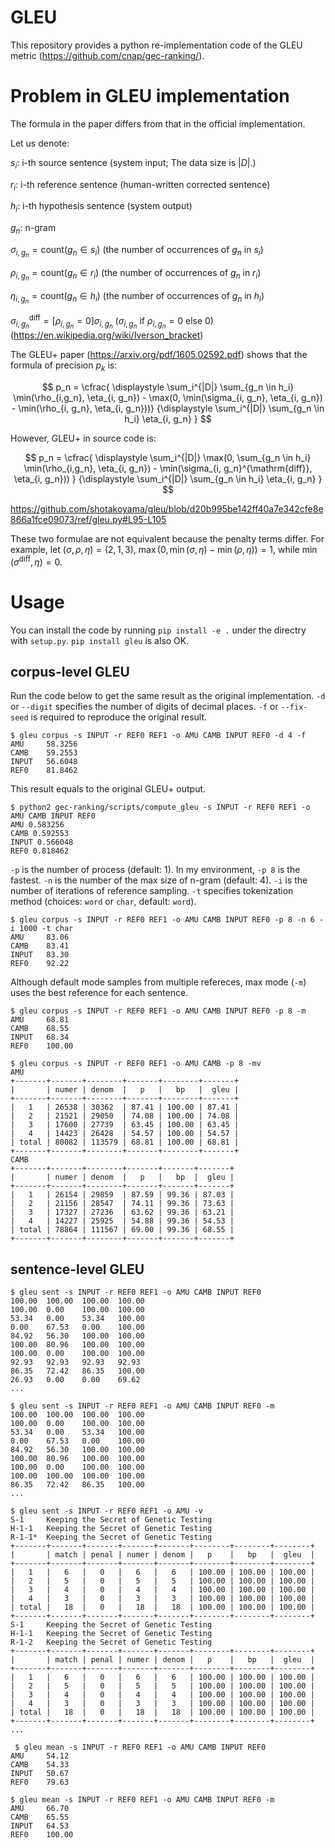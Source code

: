 # GLEU

This repository provides a python re-implementation code of the GLEU metric (https://github.com/cnap/gec-ranking/).

# Problem in GLEU implementation

The formula in the paper differs from that in the official implementation. 

Let us denote:

$s_i$: i-th source sentence (system input; The data size is $|D|$.)

$r_i$: i-th reference sentence (human-written corrected sentence)

$h_i$: i-th hypothesis sentence (system output)

$g_n$: n-gram

$\sigma_{i,g_n}=\mathrm{count}(g_n \in s_i)$ (the number of occurrences of $g_n$ in $s_i$)

$\rho_{i,g_n}=\mathrm{count}(g_n \in r_i)$ (the number of occurrences of $g_n$ in $r_i$)

$\eta_{i,g_n}=\mathrm{count}(g_n \in h_i)$ (the number of occurrences of $g_n$ in $h_i$)

$\sigma_{i,g_n}^{\mathrm{diff}}=[\rho_{i,g_n}=0]\sigma_{i,g_n}$ ($\sigma_{i,g_n}$ if $\rho_{i,g_n}=0$ else $0$) (https://en.wikipedia.org/wiki/Iverson_bracket)

The GLEU+ paper (https://arxiv.org/pdf/1605.02592.pdf) shows that the formula of precision $p_k$ is: 

$$ p_n = \cfrac{ \displaystyle \sum_i^{|D|} \sum_{g_n \in h_i} \min(\rho_{i,g_n}, \eta_{i, g_n}) - \max(0, \min(\sigma_{i, g_n}, \eta_{i, g_n}) - \min(\rho_{i, g_n}, \eta_{i, g_n}))} {\displaystyle \sum_i^{|D|} \sum_{g_n \in h_i} \eta_{i, g_n} } $$

However, GLEU+ in source code is:

$$ p_n = \cfrac{ \displaystyle \sum_i^{|D|} \max(0,  \sum_{g_n \in h_i} \min(\rho_{i,g_n}, \eta_{i, g_n}) - \min(\sigma_{i, g_n}^{\mathrm{diff}}, \eta_{i, g_n})) } {\displaystyle \sum_i^{|D|} \sum_{g_n \in h_i} \eta_{i, g_n} } $$

https://github.com/shotakoyama/gleu/blob/d20b995be142ff40a7e342cfe8e866a1fce09073/ref/gleu.py#L95-L105

These two formulae are not equivalent because the penalty terms differ. For example, let $(\sigma, \rho, \eta) = (2, 1, 3)$, $\max(0, \min(\sigma, \eta) - \min(\rho, \eta)) = 1$, while $\min(\sigma^{\mathrm{diff}}, \eta) = 0$.

# Usage

You can install the code by running `pip install -e .` under the directry with `setup.py`. `pip install gleu` is also OK.

## corpus-level GLEU

Run the code below to get the same result as the original implementation. `-d` or `--digit` specifies the number of digits of decimal places. `-f` or `--fix-seed` is required to reproduce the original result.

```
$ gleu corpus -s INPUT -r REF0 REF1 -o AMU CAMB INPUT REF0 -d 4 -f
AMU     58.3256
CAMB    59.2553
INPUT   56.6048
REF0    81.8462
```

This result equals to the original GLEU+ output.

```
$ python2 gec-ranking/scripts/compute_gleu -s INPUT -r REF0 REF1 -o AMU CAMB INPUT REF0
AMU 0.583256
CAMB 0.592553
INPUT 0.566048
REF0 0.818462
```

`-p` is the number of process (default: 1). In my environment, `-p 8` is the fastest. `-n` is the number of the max size of n-gram (default: 4). `-i` is the number of iterations of reference sampling. `-t` specifies tokenization method (choices: `word` or `char`, default: `word`).

```
$ gleu corpus -s INPUT -r REF0 REF1 -o AMU CAMB INPUT REF0 -p 8 -n 6 -i 1000 -t char
AMU     83.06
CAMB    83.41
INPUT   83.30
REF0    92.22
```

Although default mode samples from multiple refereces, max mode (`-m`) uses the best reference for each sentence.

```
$ gleu corpus -s INPUT -r REF0 REF1 -o AMU CAMB INPUT REF0 -p 8 -m
AMU     68.81
CAMB    68.55
INPUT   68.34
REF0    100.00

$ gleu corpus -s INPUT -r REF0 REF1 -o AMU CAMB -p 8 -mv
AMU
+-------+-------+--------+-------+--------+-------+
|       | numer | denom  |   p   |   bp   |  gleu |
+-------+-------+--------+-------+--------+-------+
|   1   | 26538 | 30362  | 87.41 | 100.00 | 87.41 |
|   2   | 21521 | 29050  | 74.08 | 100.00 | 74.08 |
|   3   | 17600 | 27739  | 63.45 | 100.00 | 63.45 |
|   4   | 14423 | 26428  | 54.57 | 100.00 | 54.57 |
| total | 80082 | 113579 | 68.81 | 100.00 | 68.81 |
+-------+-------+--------+-------+--------+-------+
CAMB
+-------+-------+--------+-------+-------+-------+
|       | numer | denom  |   p   |   bp  |  gleu |
+-------+-------+--------+-------+-------+-------+
|   1   | 26154 | 29859  | 87.59 | 99.36 | 87.03 |
|   2   | 21156 | 28547  | 74.11 | 99.36 | 73.63 |
|   3   | 17327 | 27236  | 63.62 | 99.36 | 63.21 |
|   4   | 14227 | 25925  | 54.88 | 99.36 | 54.53 |
| total | 78864 | 111567 | 69.00 | 99.36 | 68.55 |
+-------+-------+--------+-------+-------+-------+
```

## sentence-level GLEU

```
$ gleu sent -s INPUT -r REF0 REF1 -o AMU CAMB INPUT REF0
100.00  100.00  100.00  100.00
100.00  0.00    100.00  100.00
53.34   0.00    53.34   100.00
0.00    67.53   0.00    100.00
84.92   56.30   100.00  100.00
100.00  80.96   100.00  100.00
100.00  0.00    100.00  100.00
92.93   92.93   92.93   92.93
86.35   72.42   86.35   100.00
26.93   0.00    0.00    69.62
...
```

```
$ gleu sent -s INPUT -r REF0 REF1 -o AMU CAMB INPUT REF0 -m
100.00  100.00  100.00  100.00
100.00  0.00    100.00  100.00
53.34   0.00    53.34   100.00
0.00    67.53   0.00    100.00
84.92   56.30   100.00  100.00
100.00  80.96   100.00  100.00
100.00  0.00    100.00  100.00
100.00  100.00  100.00  100.00
86.35   72.42   86.35   100.00
...
```

```
$ gleu sent -s INPUT -r REF0 REF1 -o AMU -v
S-1     Keeping the Secret of Genetic Testing
H-1-1   Keeping the Secret of Genetic Testing
R-1-1*  Keeping the Secret of Genetic Testing
+-------+-------+-------+-------+-------+--------+--------+--------+
|       | match | penal | numer | denom |   p    |   bp   |  gleu  |
+-------+-------+-------+-------+-------+--------+--------+--------+
|   1   |   6   |   0   |   6   |   6   | 100.00 | 100.00 | 100.00 |
|   2   |   5   |   0   |   5   |   5   | 100.00 | 100.00 | 100.00 |
|   3   |   4   |   0   |   4   |   4   | 100.00 | 100.00 | 100.00 |
|   4   |   3   |   0   |   3   |   3   | 100.00 | 100.00 | 100.00 |
| total |   18  |   0   |   18  |   18  | 100.00 | 100.00 | 100.00 |
+-------+-------+-------+-------+-------+--------+--------+--------+
S-1     Keeping the Secret of Genetic Testing
H-1-1   Keeping the Secret of Genetic Testing
R-1-2   Keeping the Secret of Genetic Testing
+-------+-------+-------+-------+-------+--------+--------+--------+
|       | match | penal | numer | denom |   p    |   bp   |  gleu  |
+-------+-------+-------+-------+-------+--------+--------+--------+
|   1   |   6   |   0   |   6   |   6   | 100.00 | 100.00 | 100.00 |
|   2   |   5   |   0   |   5   |   5   | 100.00 | 100.00 | 100.00 |
|   3   |   4   |   0   |   4   |   4   | 100.00 | 100.00 | 100.00 |
|   4   |   3   |   0   |   3   |   3   | 100.00 | 100.00 | 100.00 |
| total |   18  |   0   |   18  |   18  | 100.00 | 100.00 | 100.00 |
+-------+-------+-------+-------+-------+--------+--------+--------+
...
```

```
 $ gleu mean -s INPUT -r REF0 REF1 -o AMU CAMB INPUT REF0
AMU     54.12
CAMB    54.33
INPUT   50.67
REF0    79.63

$ gleu mean -s INPUT -r REF0 REF1 -o AMU CAMB INPUT REF0 -m
AMU     66.70
CAMB    65.55
INPUT   64.53
REF0    100.00
```

